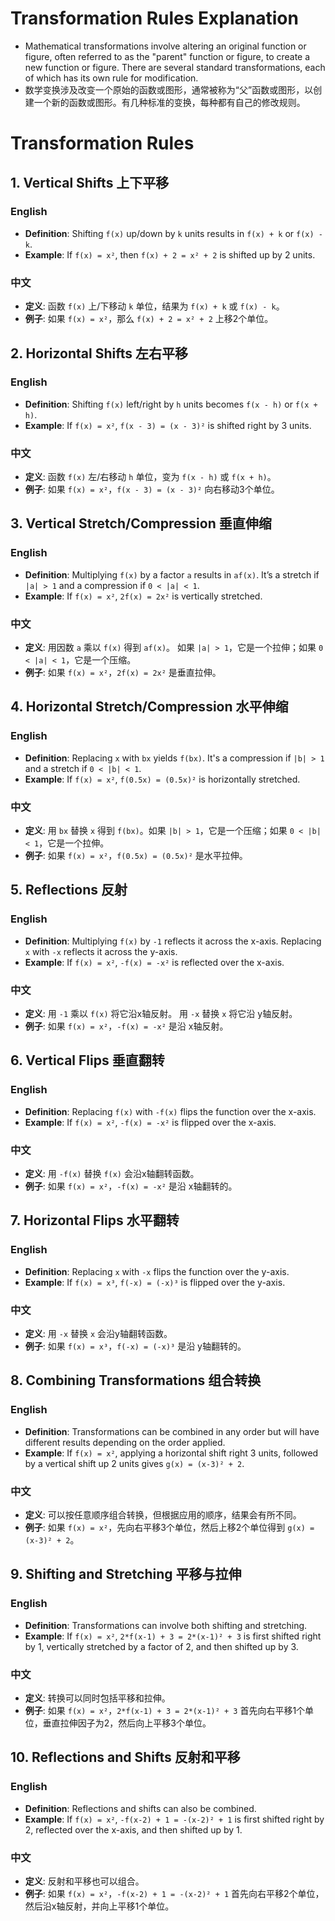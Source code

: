 # Transformation Rules Explanation
- Mathematical transformations involve altering an original function or figure, often referred to as the "parent" function or figure, to create a new function or figure. There are several standard transformations, each of which has its own rule for modification.
- 数学变换涉及改变一个原始的函数或图形，通常被称为“父”函数或图形，以创建一个新的函数或图形。有几种标准的变换，每种都有自己的修改规则。
# Transformation Rules

## 1. Vertical Shifts 上下平移
### English
- **Definition**: Shifting `f(x)` up/down by `k` units results in `f(x) + k` or `f(x) - k`.
- **Example**: If `f(x) = x²`, then `f(x) + 2 = x² + 2` is shifted up by 2 units.

### 中文
- **定义**: 函数 `f(x)` 上/下移动 `k` 单位，结果为 `f(x) + k` 或 `f(x) - k`。
- **例子**: 如果 `f(x) = x²`，那么 `f(x) + 2 = x² + 2` 上移2个单位。

## 2. Horizontal Shifts 左右平移
### English
- **Definition**: Shifting `f(x)` left/right by `h` units becomes `f(x - h)` or `f(x + h)`.
- **Example**: If `f(x) = x²`, `f(x - 3) = (x - 3)²` is shifted right by 3 units.

### 中文
- **定义**: 函数 `f(x)` 左/右移动 `h` 单位，变为 `f(x - h)` 或 `f(x + h)`。
- **例子**: 如果 `f(x) = x²`，`f(x - 3) = (x - 3)²` 向右移动3个单位。

## 3. Vertical Stretch/Compression 垂直伸缩
### English
- **Definition**: Multiplying `f(x)` by a factor `a` results in `af(x)`. It’s a stretch if `|a| > 1` and a compression if `0 < |a| < 1`.
- **Example**: If `f(x) = x²`, `2f(x) = 2x²` is vertically stretched.

### 中文
- **定义**: 用因数 `a` 乘以 `f(x)` 得到 `af(x)`。 如果 `|a| > 1`，它是一个拉伸；如果 `0 < |a| < 1`，它是一个压缩。
- **例子**: 如果 `f(x) = x²`，`2f(x) = 2x²` 是垂直拉伸。

## 4. Horizontal Stretch/Compression 水平伸缩
### English
- **Definition**: Replacing `x` with `bx` yields `f(bx)`. It's a compression if `|b| > 1` and a stretch if `0 < |b| < 1`.
- **Example**: If `f(x) = x²`, `f(0.5x) = (0.5x)²` is horizontally stretched.

### 中文
- **定义**: 用 `bx` 替换 `x` 得到 `f(bx)`。如果 `|b| > 1`，它是一个压缩；如果 `0 < |b| < 1`，它是一个拉伸。
- **例子**: 如果 `f(x) = x²`，`f(0.5x) = (0.5x)²` 是水平拉伸。

## 5. Reflections 反射
### English
- **Definition**: Multiplying `f(x)` by `-1` reflects it across the x-axis. Replacing `x` with `-x` reflects it across the y-axis.
- **Example**: If `f(x) = x²`, `-f(x) = -x²` is reflected over the x-axis.

### 中文
- **定义**: 用 `-1` 乘以 `f(x)` 将它沿x轴反射。 用 `-x` 替换 `x` 将它沿 y轴反射。
- **例子**: 如果 `f(x) = x²`，`-f(x) = -x²` 是沿 x轴反射。
## 6. Vertical Flips 垂直翻转
### English
- **Definition**: Replacing `f(x)` with `-f(x)` flips the function over the x-axis.
- **Example**: If `f(x) = x²`, `-f(x) = -x²` is flipped over the x-axis.

### 中文
- **定义**: 用 `-f(x)` 替换 `f(x)` 会沿x轴翻转函数。
- **例子**: 如果 `f(x) = x²`，`-f(x) = -x²` 是沿 x轴翻转的。

## 7. Horizontal Flips 水平翻转
### English
- **Definition**: Replacing `x` with `-x` flips the function over the y-axis.
- **Example**: If `f(x) = x³`, `f(-x) = (-x)³` is flipped over the y-axis.

### 中文
- **定义**: 用 `-x` 替换 `x` 会沿y轴翻转函数。
- **例子**: 如果 `f(x) = x³`，`f(-x) = (-x)³` 是沿 y轴翻转的。

## 8. Combining Transformations 组合转换
### English
- **Definition**: Transformations can be combined in any order but will have different results depending on the order applied.
- **Example**: If `f(x) = x²`, applying a horizontal shift right 3 units, followed by a vertical shift up 2 units gives `g(x) = (x-3)² + 2`.

### 中文
- **定义**: 可以按任意顺序组合转换，但根据应用的顺序，结果会有所不同。
- **例子**: 如果 `f(x) = x²`，先向右平移3个单位，然后上移2个单位得到 `g(x) = (x-3)² + 2`。

## 9. Shifting and Stretching 平移与拉伸
### English
- **Definition**: Transformations can involve both shifting and stretching.
- **Example**: If `f(x) = x²`, `2*f(x-1) + 3 = 2*(x-1)² + 3` is first shifted right by 1, vertically stretched by a factor of 2, and then shifted up by 3.

### 中文
- **定义**: 转换可以同时包括平移和拉伸。
- **例子**: 如果 `f(x) = x²`，`2*f(x-1) + 3 = 2*(x-1)² + 3` 首先向右平移1个单位，垂直拉伸因子为2，然后向上平移3个单位。

## 10. Reflections and Shifts 反射和平移
### English
- **Definition**: Reflections and shifts can also be combined.
- **Example**: If `f(x) = x²`, `-f(x-2) + 1 = -(x-2)² + 1` is first shifted right by 2, reflected over the x-axis, and then shifted up by 1.

### 中文
- **定义**: 反射和平移也可以组合。
- **例子**: 如果 `f(x) = x²`，`-f(x-2) + 1 = -(x-2)² + 1` 首先向右平移2个单位，然后沿x轴反射，并向上平移1个单位。

